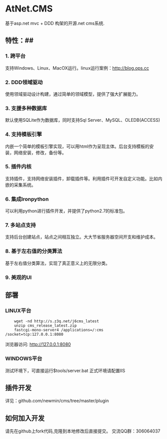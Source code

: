# AtNet.CMS #

基于asp.net mvc + DDD 构架的开源.net cms系统.

## 特性：##

### 1. 跨平台 ###
支持Windows、Linux、MacOX运行。linux运行案例：http://blog.ops.cc
### 2. DDD领域驱动 ###
使用领域驱动设计构建，通过简单的领域模型，提供了强大扩展能力。
### 3. 支援多种数据库 ###
默认使用SQLite作为数据库，同时支持Sql Server、MySQL、OLEDB(ACCESS)
### 4. 支持模板引擎 ###
内嵌一个简单的模板引擎实现，可以用html作为呈现主体。后台支持模板的安装，网络安装，修改，备份等。
### 5. 插件内核 ###
支持插件，支持网络安装插件，卸载插件等。利用插件可开发自定义功能。比如内嵌的采集系统。
### 6. 集成Ironpython ###
可以利用python进行插件开发，并提供了python2.7的标准包。
### 7. 多站点支持 ###
支持后台创建站点，站点之间相互独立。大大节省服务器空间开支和维护成本。
### 8. 基于左右值的分类算法 ###
基于左右值分类算法，实现了真正意义上的无限分类。
### 9. 美观的UI ###

## 部署 ##
### LINUX平台 ###
        wget -nd http://s.z3q.net/j6cms_latest
        unzip cms_release_latest.zip
        fastcgi-mono-server4 /applications=/:cms /socket=tcp:127.0.0.1:8080
浏览器访问: http://127.0.0.1:8080

### WINDOWS平台 ###
测试环境下，可直接运行$tools/server.bat
正式环境请配置IIS

## 插件开发 ##
详见：github.com/newmin/cms/tree/master/plugin



## 如何加入开发 ##

请先在github上fork代码,克隆到本地修改后直接提交。
交流QQ群：306064037
